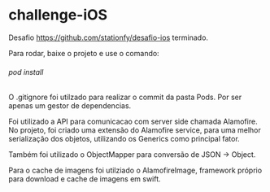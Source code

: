 # challenge-iOS

Desafio https://github.com/stationfy/desafio-ios terminado.

Para rodar, baixe o projeto e use o comando:
###### pod install

O .gitignore foi utilzado para realizar o commit da pasta Pods. Por ser apenas um gestor de dependencias.

Foi utilizado a API para comunicacao com server side chamada Alamofire. No projeto, foi criado uma extensão do Alamofire service, para uma melhor serialização
dos objetos, utilizando os Generics como principal fator.

Também foi utilizado o ObjectMapper para conversão de JSON -> Object.

Para o cache de imagens foi utilziado o AlamofireImage, framework próprio para download e cache de imagens em swift.
